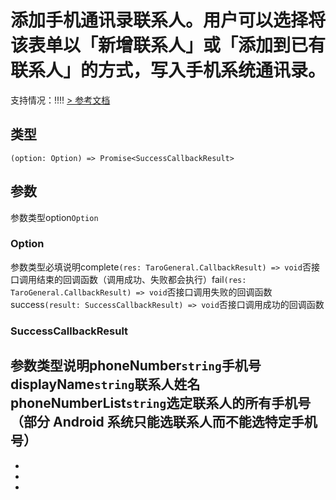 # 添加手机通讯录联系人。用户可以选择将该表单以「新增联系人」或「添加到已有联系人」的方式，写入手机系统通讯录。
支持情况：!!!!
[> 参考文档
](https://developers.weixin.qq.com/miniprogram/dev/api/device/contact/wx.chooseContact.html)
## 类型[​](chooseContact.html#类型)
```tsx
(option: Option) => Promise<SuccessCallbackResult>
```

## 参数[​](chooseContact.html#参数)
参数类型option`Option`
### Option[​](chooseContact.html#option)
参数类型必填说明complete`(res: TaroGeneral.CallbackResult) => void`否接口调用结束的回调函数（调用成功、失败都会执行）fail`(res: TaroGeneral.CallbackResult) => void`否接口调用失败的回调函数success`(result: SuccessCallbackResult) => void`否接口调用成功的回调函数
### SuccessCallbackResult[​](chooseContact.html#successcallbackresult)
参数类型说明phoneNumber`string`手机号displayName`string`联系人姓名phoneNumberList`string`选定联系人的所有手机号（部分 Android 系统只能选联系人而不能选特定手机号）
- 
- 

- 
-

